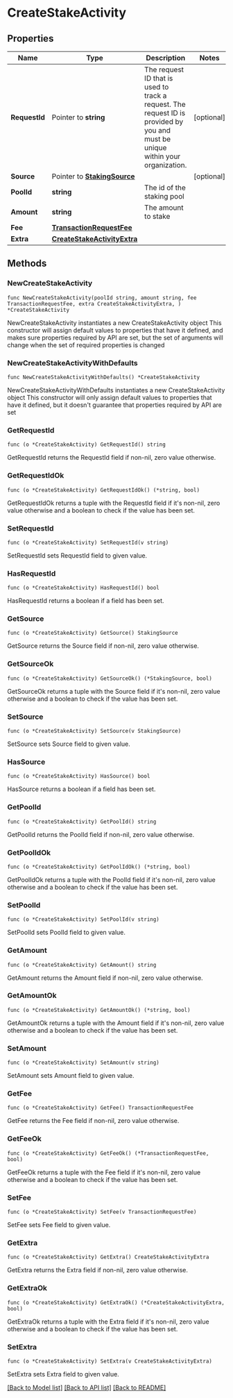 # CreateStakeActivity

## Properties

Name | Type | Description | Notes
------------ | ------------- | ------------- | -------------
**RequestId** | Pointer to **string** | The request ID that is used to track a request. The request ID is provided by you and must be unique within your organization. | [optional] 
**Source** | Pointer to [**StakingSource**](StakingSource.md) |  | [optional] 
**PoolId** | **string** | The id of the staking pool | 
**Amount** | **string** | The amount to stake | 
**Fee** | [**TransactionRequestFee**](TransactionRequestFee.md) |  | 
**Extra** | [**CreateStakeActivityExtra**](CreateStakeActivityExtra.md) |  | 

## Methods

### NewCreateStakeActivity

`func NewCreateStakeActivity(poolId string, amount string, fee TransactionRequestFee, extra CreateStakeActivityExtra, ) *CreateStakeActivity`

NewCreateStakeActivity instantiates a new CreateStakeActivity object
This constructor will assign default values to properties that have it defined,
and makes sure properties required by API are set, but the set of arguments
will change when the set of required properties is changed

### NewCreateStakeActivityWithDefaults

`func NewCreateStakeActivityWithDefaults() *CreateStakeActivity`

NewCreateStakeActivityWithDefaults instantiates a new CreateStakeActivity object
This constructor will only assign default values to properties that have it defined,
but it doesn't guarantee that properties required by API are set

### GetRequestId

`func (o *CreateStakeActivity) GetRequestId() string`

GetRequestId returns the RequestId field if non-nil, zero value otherwise.

### GetRequestIdOk

`func (o *CreateStakeActivity) GetRequestIdOk() (*string, bool)`

GetRequestIdOk returns a tuple with the RequestId field if it's non-nil, zero value otherwise
and a boolean to check if the value has been set.

### SetRequestId

`func (o *CreateStakeActivity) SetRequestId(v string)`

SetRequestId sets RequestId field to given value.

### HasRequestId

`func (o *CreateStakeActivity) HasRequestId() bool`

HasRequestId returns a boolean if a field has been set.

### GetSource

`func (o *CreateStakeActivity) GetSource() StakingSource`

GetSource returns the Source field if non-nil, zero value otherwise.

### GetSourceOk

`func (o *CreateStakeActivity) GetSourceOk() (*StakingSource, bool)`

GetSourceOk returns a tuple with the Source field if it's non-nil, zero value otherwise
and a boolean to check if the value has been set.

### SetSource

`func (o *CreateStakeActivity) SetSource(v StakingSource)`

SetSource sets Source field to given value.

### HasSource

`func (o *CreateStakeActivity) HasSource() bool`

HasSource returns a boolean if a field has been set.

### GetPoolId

`func (o *CreateStakeActivity) GetPoolId() string`

GetPoolId returns the PoolId field if non-nil, zero value otherwise.

### GetPoolIdOk

`func (o *CreateStakeActivity) GetPoolIdOk() (*string, bool)`

GetPoolIdOk returns a tuple with the PoolId field if it's non-nil, zero value otherwise
and a boolean to check if the value has been set.

### SetPoolId

`func (o *CreateStakeActivity) SetPoolId(v string)`

SetPoolId sets PoolId field to given value.


### GetAmount

`func (o *CreateStakeActivity) GetAmount() string`

GetAmount returns the Amount field if non-nil, zero value otherwise.

### GetAmountOk

`func (o *CreateStakeActivity) GetAmountOk() (*string, bool)`

GetAmountOk returns a tuple with the Amount field if it's non-nil, zero value otherwise
and a boolean to check if the value has been set.

### SetAmount

`func (o *CreateStakeActivity) SetAmount(v string)`

SetAmount sets Amount field to given value.


### GetFee

`func (o *CreateStakeActivity) GetFee() TransactionRequestFee`

GetFee returns the Fee field if non-nil, zero value otherwise.

### GetFeeOk

`func (o *CreateStakeActivity) GetFeeOk() (*TransactionRequestFee, bool)`

GetFeeOk returns a tuple with the Fee field if it's non-nil, zero value otherwise
and a boolean to check if the value has been set.

### SetFee

`func (o *CreateStakeActivity) SetFee(v TransactionRequestFee)`

SetFee sets Fee field to given value.


### GetExtra

`func (o *CreateStakeActivity) GetExtra() CreateStakeActivityExtra`

GetExtra returns the Extra field if non-nil, zero value otherwise.

### GetExtraOk

`func (o *CreateStakeActivity) GetExtraOk() (*CreateStakeActivityExtra, bool)`

GetExtraOk returns a tuple with the Extra field if it's non-nil, zero value otherwise
and a boolean to check if the value has been set.

### SetExtra

`func (o *CreateStakeActivity) SetExtra(v CreateStakeActivityExtra)`

SetExtra sets Extra field to given value.



[[Back to Model list]](../README.md#documentation-for-models) [[Back to API list]](../README.md#documentation-for-api-endpoints) [[Back to README]](../README.md)


